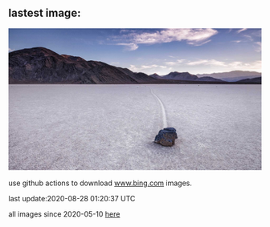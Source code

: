 ## lastest image:
![](images/SailingStone.jpg)

use github actions to download www.bing.com images.

last update:2020-08-28 01:20:37 UTC

all images since 2020-05-10 [here](https://github.com/counter2015/bing-daily-images/tree/master/images) 
